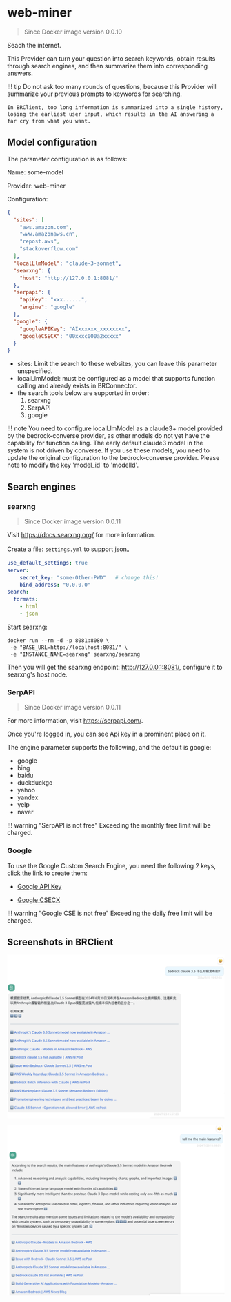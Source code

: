 # web-miner

> Since Docker image version 0.0.10

Seach the internet.

This Provider can turn your question into search keywords, obtain results through search engines, and then summarize them into corresponding answers.

!!! tip
    Do not ask too many rounds of questions, because this Provider will summarize your previous prompts to keywords for searching.

    In BRClient, too long information is summarized into a single history, losing the earliest user input, which results in the AI answering a far cry from what you want.

## Model configuration

The parameter configuration is as follows:

Name: some-model

Provider: web-miner

Configuration:

```json
{
  "sites": [
    "aws.amazon.com",
    "www.amazonaws.cn",
    "repost.aws",
    "stackoverflow.com"
  ],
  "localLlmModel": "claude-3-sonnet",
  "searxng": {
    "host": "http://127.0.0.1:8081/"
  },
  "serpapi": {
    "apiKey": "xxx......",
    "engine": "google"
  },
  "google": {
    "googleAPIKey": "AIxxxxxx_xxxxxxxx",
    "googleCSECX": "00xxxc000a2xxxxx"
  }
}
```

- sites: Limit the search to these websites, you can leave this parameter unspecified.
- localLlmModel: must be configured as a model that supports function calling and already exists in BRConnector.
- the search tools below are supported in order:
  1. searxng
  2. SerpAPI
  3. google

!!! note
    You need to configure localLlmModel as a claude3+ model provided by the bedrock-converse provider, as other models do not yet have the capability for function calling. The early default claude3 model in the system is not driven by converse. If you use these models, you need to update the original configuration to the bedrock-converse provider. Please note to modify the key 'model_id' to 'modelId'.

## Search engines

### searxng

> Since Docker image version 0.0.11

Visit <https://docs.searxng.org/> for more information.

Create a file: `settings.yml` to support json。

```yaml
use_default_settings: true
server:
    secret_key: "some-Other-PWD"   # change this!
    bind_address: "0.0.0.0"
search:
  formats:
    - html
    - json
```

Start searxng:

```shell
docker run --rm -d -p 8081:8080 \
 -e "BASE_URL=http://localhost:8081/" \
 -e "INSTANCE_NAME=searxng" searxng/searxng
```

Then you will get the searxng endpoint: <http://127.0.0.1:8081/>, configure it to searxng's host node.

### SerpAPI

> Since Docker image version 0.0.11

For more information, visit <https://serpapi.com/>.

Once you're logged in, you can see Api key in a prominent place on it.

The engine parameter supports the following, and the default is google:

- google
- bing
- baidu
- duckduckgo
- yahoo
- yandex
- yelp
- naver

!!! warning "SerpAPI is not free"
    Exceeding the monthly free limit will be charged.

### Google

To use the Google Custom Search Engine, you need the following 2 keys, click the link to create them:

- [Google API Key](https://console.cloud.google.com/apis/credentials)

- [Google CSECX](https://programmablesearchengine.google.com/controlpanel/create)

!!! warning "Google CSE is not free"
    Exceeding the daily free limit will be charged.

## Screenshots in BRClient

![Web 1](../user-manual/screenshots/web-1.png)

![Web 2](../user-manual/screenshots/web-2.png)
